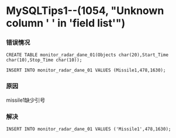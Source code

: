 # MySQLTips1--(1054, "Unknown column ' ' in 'field list'")

### 错误情况

```mysql
CREATE TABLE monitor_radar_dane_01(Objects char(20),Start_Time char(10),Stop_Time char(10));
```

```mysql
INSERT INTO monitor_radar_dane_01 VALUES (Missile1,478,1630);
```

### 原因

missile1缺少引号

### 解决

```mysql
INSERT INTO monitor_radar_dane_01 VALUES ('Missile1',478,1630);
```




